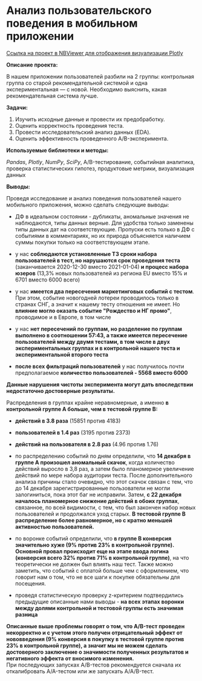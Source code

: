 ﻿# Анализ пользовательского поведения в мобильном приложении

[Ссылка на проект в NBViewer для отображения визуализации Plotly](https://nbviewer.org/github/TerekhinSergey/Data_Analyst/blob/a2638662a7def2d4c26b7b129b98ae6c9bce079b/Project%209.%20A-B_test_analysis/A-B_test_analysis.ipynb)

**Описание проекта:** 

В нашем приложении пользователей разбили на 2 группы: контрольная группа со старой рекомендательной системой и одна экспериментальная — с новой. Необходимо выяснить, какая рекомендательная система лучше.

**Задачи:**

1. Изучить исходные данные и провести их предобработку.
2. Оценить корректность проведения теста.
3. Провести исследовательский анализ данных (EDA).
4. Оценить эффективность проведенного A/B-эксперимента.

**Используемые библиотеки и методы:** 

*Pandas*, *Plotly*, *NumPy*, *SciPy*, A/B-тестирование, событийная аналитика, проверка статистических гипотез, продуктовые метрики, визуализация данных

**Выводы:**

Проведя исследование и анализ поведения пользователей нашего мобильного приложения, можно сделать следующие выводы:
- ДФ в идеальном состоянии - дубликаты, аномальные значения не наблюдаются, типы данных верные. Для удобства только заменены типы данных дат на соответствующие. Пропуски есть только в ДФ с событиями в комментариях, но их природа объясняется наличием суммы покупки только на соответствующем этапе.
    
- у нас **соблюдаются установленные ТЗ сроки набора пользователей в тест, но нарушаются срок проведения теста** (заканчивается 2020-12-30 вместо 2021-01-04) **и процесс набора юзеров** (13,3% новых пользователей из региона EU вместо 15% и 6701 вместо 6000 всего)
- у нас **имеется два пересечения маркетинговых событий с тестом**. При этом, событие новогодней лотереи проводилось только в странах СНГ, а значит к нашему тесту отношения не имеет. Но **влияние могло оказать событие "Рождество и НГ промо"**, проводимое и в Европе, в том числе
- у нас **нет пересечений по группам, но разделение по группам выполнено в соотношении 57:43, а также имеется пересечение пользователей между двумя тестами, в том числе в двух экспериментальных группах и в контрольной нашего теста и экспериментальной второго теста**
- **после всех фильтраций пользователей** у нас получилось почти предполагаемое **количество пользователей - 5568 вместо 6000**
    
**Данные нарушения чистоты эксперимента могут дать впоследствии недостаточно достоверные результаты.**
    
 Распределения в группах крайне неравномерные, а именно **в контрольной группе А больше, чем в тестовой группе B:**
- **действий в 3.8 раза** (15851 против 4183)
- **пользователей в 1.4 раз** (3195 против 2373)
- **действий на пользователя в 2.8 раз** (4.96 против 1.76)

- по распределению событий по дням определили, что **14 декабря в группе А произошел аномальный скачок**, когда количество действий выросло в 3,8 раз, а затем было планомерное увеличение действий по мере набора аудитории теста. После дополнительного анализа причины стало очевидно, что этот скачок связан с тем, что до 14 декабря зарегистрированные пользователи не могли залогиниться, пока этот баг не исправили. Затем, **с 22 декабря началось планомерное снижение действий в обоих группах**, связанное, по всей видимости, с тем, что был закончен набор новых пользователей и продолжался уход старых. **В тестовой группе В распределение более равномерное, но с кратно меньшей активностью пользователей.** 
- по воронке событий определили, что **в группе B конверсия значительно хуже (9% против 23% в контрольной группе). Основной провал происходит еще на этапе ввода логина (конверсия всего 32% против 71% в контрольной группе)**, на что теоретически не должен был влиять наш тест. Также можно заметить, что событий с оплатой больше чем с оформлением, что говорит нам о том, что не все шаги к покупке обязательны для посещения. 
    
- проведя статистическую проверку z-критерием подтвердились предыдущие описанные нами выводы - **на всех этапах воронки между долями контрольной и тестовой группы есть значимая разница**

**Описанные выше проблемы говорят о том, что A/B-тест проведен некорректно и с учетом этого получен отрицательный эффект от нововведения (9% конверсия в покупку в тестовой группе против 23% в контрольной группе), а значит мы не можем сделать достоверного заключение о значимости полученных результатов и негативного эффекта от вносимого изменения.**  
При последующих запусках A/B-тестов рекомендуется сначала их откалибровать A/A-тестом или же запускать A/A/B-тест.